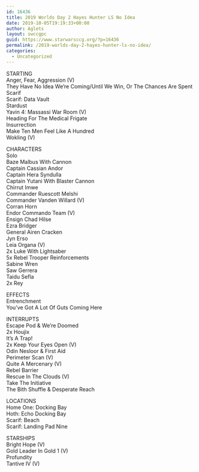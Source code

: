 ```yaml
---
id: 16436
title: 2019 Worlds Day 2 Hayes Hunter LS No Idea
date: 2019-10-05T19:19:33+00:00
author: Aglets
layout: swccgpc
guid: https://www.starwarsccg.org/?p=16436
permalink: /2019-worlds-day-2-hayes-hunter-ls-no-idea/
categories:
  - Uncategorized
---
```

STARTING  
Anger, Fear, Aggression (V)  
They Have No Idea We’re Coming/Until We Win, Or The Chances Are Spent  
Scarif  
Scarif: Data Vault  
Stardust  
Yavin 4: Massassi War Room (V)  
Heading For The Medical Frigate  
Insurrection  
Make Ten Men Feel Like A Hundred  
Wokling (V)

CHARACTERS  
Solo  
Baze Malbus With Cannon  
Captain Cassian Andor  
Captain Hera Syndulla  
Captain Yutani With Blaster Cannon  
Chirrut Imwe  
Commander Ruescott Melshi  
Commander Vanden Willard (V)  
Corran Horn  
Endor Commando Team (V)  
Ensign Chad Hilse  
Ezra Bridger  
General Airen Cracken  
Jyn Erso  
Leia Organa (V)  
2x Luke With Lightsaber  
5x Rebel Trooper Reinforcements  
Sabine Wren  
Saw Gerrera  
Taidu Sefla  
2x Rey

EFFECTS  
Entrenchment  
You’ve Got A Lot Of Guts Coming Here

INTERRUPTS  
Escape Pod & We’re Doomed  
2x Houjix  
It’s A Trap!  
2x Keep Your Eyes Open (V)  
Odin Nesloor & First Aid  
Perimeter Scan (V)  
Quite A Mercenary (V)  
Rebel Barrier  
Rescue In The Clouds (V)  
Take The Initiative  
The Bith Shuffle & Desperate Reach

LOCATIONS  
Home One: Docking Bay  
Hoth: Echo Docking Bay  
Scarif: Beach  
Scarif: Landing Pad Nine

STARSHIPS  
Bright Hope (V)  
Gold Leader In Gold 1 (V)  
Profundity  
Tantive IV (V)